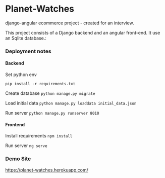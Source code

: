 # Planet-Watches
django-angular ecommerce project - created for an interview.

This project consists of a Django backend and an angular front-end. It use an Sqlite database.:

### Deployment notes
#### Backend
Set python env

`pip install -r requirements.txt`

Create database
`python manage.py migrate`

Load initial data
`python manage.py loaddata initial_data.json`

Run server
`python manage.py runserver 8010`

#### Frontend
Install requirements
`npm install`

Run server
`ng serve`

### Demo Site
https://planet-watches.herokuapp.com/
